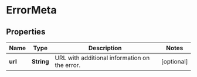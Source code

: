 # ErrorMeta

## Properties
Name | Type | Description | Notes
------------ | ------------- | ------------- | -------------
**url** | **String** | URL with additional information on the error. |  [optional]
